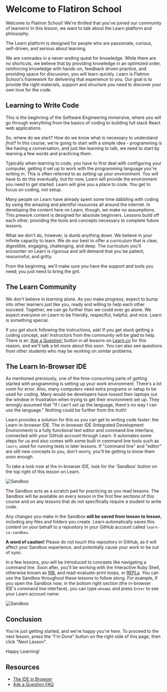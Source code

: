 # Welcome to Flatiron School

Welcome to Flatiron School! We're thrilled that you've joined our community of
learners! In this lesson, we want to talk about the Learn platform and
philosophy.

The Learn platform is designed for people who are passionate, curious,
self-driven, and serious about learning.

We are comrades in a never-ending quest for knowledge. While there are no
shortcuts, we believe that by providing knowledge in an optimized order,
reinforcing knowledge with hands-on, feedback driven practice, and providing
space for discussion, you will learn quickly. Learn is Flatiron School's
framework for delivering that experience to you. Our goal is to provide the
right materials, support and structure _you_ need to discover your own love for
the code.

## Learning to Write Code

This is the beginning of the Software Engineering immersive, where you will go
through everything from the basics of coding to building full stack React
web applications.

So, where do we start? How do we know what is necessary to understand _first?_
In this course, we're going to start with a simple idea - programming is like
having a conversation, and just like learning to talk, we need to start by
learning a few words and practicing them.

Typically when learning to code, you have to first deal with configuring your
computer, getting it set up to work with the programming language you're writing
in. This is often referred to as _setting up your environment_. You _will_ have
to do this eventually, but for now, Learn will provide the environment you need
to get started. Learn will give you a place to code. You get to focus on coding,
not setup.

Many people on Learn have already spent some time dabbling with coding by using
the amazing and plentiful resources all around the internet. In developing the
content here on Learn, though, we make no assumptions. This prework content is
designed for absolute beginners. Lessons build off each other, providing the
tools and concepts necessary to complete future lessons.

What we don't do, however, is dumb anything down. We believe in your infinite
capacity to learn. We do our best to offer a curriculum that is clear,
digestible, engaging, challenging, and deep. The curriculum you'll encounter on
Learn is rigorous and will demand that you be patient, resourceful, and gritty.

From the beginning, we'll make sure you have the support and tools you need;
you just need to bring the grit.

## The Learn Community

We don't believe in learning alone. As you make progress, expect to bump into
other learners just like you, ready and willing to help each other succeed.
Together, we can go further than we could ever go alone. We expect everyone on
Learn to be friendly, respectful, helpful, and nice. Learn is something special.

If you get stuck following the instructions, ask! If you get stuck getting a
coding concept, ask! Instructors from the community will be glad to help. There
is an ['Ask a Question'][aaq] button in all lessons on [Learn.co][learn] for
this reason, and we'll talk a bit more about this soon. You can also see
questions from other students who may be working on similar problems.

## The Learn In-Browser IDE

As mentioned previously, one of the time-consuming parts of getting started
with programming is setting up your work environment. There's a lot room for
error. Also, many computers need extra programs or setup to be used for
coding. Many would-be developers have tossed their laptops out the window in
frustration when trying to get their environment set up. They wrongly assumed
that "If I can't _set up_ the language, there's no way I can _use_ the language."
Nothing could be further from the truth!

Learn provides a solution for this so you can get to writing code faster: the
Learn in-browser IDE. The in-browser IDE (Integrated Development Environment) is
a fully functional text editor and command line interface, connected with your
GitHub account through Learn. It automates some steps for us and also comes with
some built in command line tools such as `learn`, used for running tests in
later lessons. If "command line" and "editor" are still new concepts to you,
don't worry, you'll be getting to know them soon enough.

To take a look now at the in-browser IDE, look for the 'Sandbox' button on the
top right of this lesson on Learn.

![Sandbox](https://curriculum-content.s3.amazonaws.com/prework/sandbox-learn.png)

The Sandbox acts as a scratch pad for practicing as you read lessons. The
Sandbox will be available on every lesson in the first few sections of this
course and on any lessons that do not specifically require a student to write
code.

Any changes you make in the Sandbox **will be saved from lesson to lesson**,
including any files and folders you create. Learn automatically saves this
content on your behalf to a repository in your GitHub account called
`learn-co-sandbox`. 

**A word of caution!** Please do not touch this repository in GitHub, as it will
affect your Sandbox experience, and potentially cause your work to be out of
sync.

In a few lessons, you will be introduced to concepts like navigating a command
line. Soon after, you'll be working with the Interactive Ruby Shell, otherwise
known as [IRB][], and read-evaluate-print loops, or [REPLs][]. You can use the
Sandbox throughout these lessons to follow along. For example, if you open the
Sandbox now, in the bottom right section (the in-browser IDE's command line
interface), you can type `whoami` and press `Enter` to see your Learn account
name:

![Sandbox](https://curriculum-content.s3.amazonaws.com/prework/whoami-sandbox.png)

## Conclusion

You're just getting started, and we're happy you're here. To proceed to the next
lesson, press the "I'm Done" button on the right side of this page, then click
"Next Lesson".

Happy Learning!

## Resources

- [The IDE in Browser][ibide]
- [Ask a Question FAQ][aaq]

[ibide]: https://help.learn.co/about-learn/navigating-learn/ide-in-browser
[guide]: http://help.learn.co/the-learn-ide/the-basics-of-the-learn-ide/using-the-ide-versus-a-local-environment
[aaq]: https://help.learn.co/free-online-courses/ask-a-question/where-can-i-ask-a-question-about-a-lesson
[learn]: https://learn.co
[IRB]: https://en.wikipedia.org/wiki/Interactive_Ruby_Shell
[REPLs]: https://en.wikipedia.org/wiki/Read%E2%80%93eval%E2%80%93print_loop

